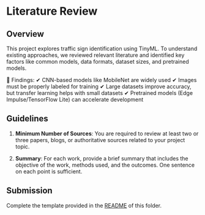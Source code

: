 # Literature Review

## Overview
This project explores traffic sign identification using TinyML. To understand existing approaches, we reviewed relevant literature and identified key factors like common models, data formats, dataset sizes, and pretrained models.

🔹 Findings:
✔ CNN-based models like MobileNet are widely used
✔ Images must be properly labeled for training
✔ Large datasets improve accuracy, but transfer learning helps with small datasets
✔ Pretrained models (Edge Impulse/TensorFlow Lite) can accelerate development

## Guidelines

1. **Minimum Number of Sources**: You are required to review at least two or three papers, blogs, or authoritative sources related to your project topic.

1. **Summary**: For each work, provide a brief summary that includes the objective of the work, methods used, and the outcomes. One sentence on each point is sufficient.

## Submission

Complete the template provided in the [README](README.md) of this folder.
